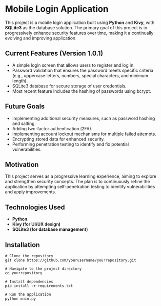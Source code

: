 # Mobile Login Application

This project is a mobile login application built using **Python** and **Kivy**, with **SQLite3** as the database solution. The primary goal of this project is to progressively enhance security features over time, making it a continually evolving and improving application.

## Current Features (Version 1.0.1)
- A simple login screen that allows users to register and log in.
- Password validation that ensures the password meets specific criteria (e.g., uppercase letters, numbers, special characters, and minimum length).
- SQLite3 database for secure storage of user credentials.
- Most recent feature includes the hashing of passwords using bcrypt.

## Future Goals
- Implementing additional security measures, such as password hashing and salting.
- Adding two-factor authentication (2FA).
- Implementing account lockout mechanisms for multiple failed attempts.
- Encrypting stored data for enhanced security.
- Performing penetration testing to identify and fix potential vulnerabilities.

## Motivation
This project serves as a progressive learning experience, aiming to explore and strengthen security concepts. The plan is to continuously refine the application by attempting self-penetration testing to identify vulnerabilities and apply improvements.

## Technologies Used
- **Python**
- **Kivy (for UI/UX design)**
- **SQLite3 (for database management)**

## Installation
```
# Clone the repository
git clone https://github.com/yourusername/yourrepository.git

# Navigate to the project directory
cd yourrepository

# Install dependencies
pip install -r requirements.txt

# Run the application
python main.py
```

